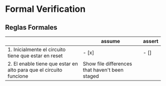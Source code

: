 # Formal Verification

## Reglas Formales 

|  | assume | assert |
| --- | --- | --- |
| 1. Inicialmente el circuito tiene que estar en reset | - [x] | - [] |
| 2. El enable tiene que estar en alto para que el circuito funcione | Show file differences that haven't been staged |

